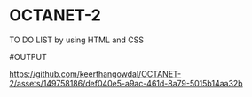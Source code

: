 # OCTANET-2
TO DO LIST by using HTML and CSS

#OUTPUT



https://github.com/keerthangowdal/OCTANET-2/assets/149758186/def040e5-a9ac-461d-8a79-5015b14aa32b



